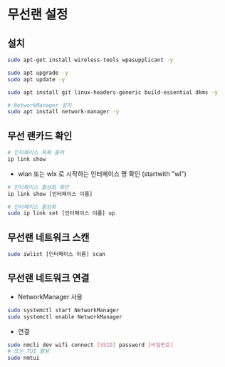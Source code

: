 # 무선랜  설정

## 설치
```Bash
sudo apt-get install wireless-tools wpasupplicant -y

sudo apt upgrade -y
sudo apt update -y

sudo apt install git linux-headers-generic build-essential dkms -y

# NetworkManager 설치
sudo apt install network-manager -y
```

## 무선 랜카드 확인
```Bash
# 인터페이스 목록 출력
ip link show
```
- wlan 또는 wlx 로 시작하는 인터페이스 명 확인 (startwith "wl")

```Bash
# 인터페이스 활성화 확인
ip link show [인터페이스 이름]

# 인터페이스 활성화
sudo ip link set [인터페이스 이름] up
```

## 무선랜 네트워크 스캔
```Bash
sudo iwlist [인터페이스 이름] scan
```

## 무선랜 네트워크 연결
- NetworkManager 사용
```Bash
sudo systemctl start NetworkManager
sudo systemctl enable NetworkManager
```

- 연결
```Bash
sudo nmcli dev wifi connect [SSID] password [비밀번호]
# 또는 TUI 활용
sudo nmtui
```